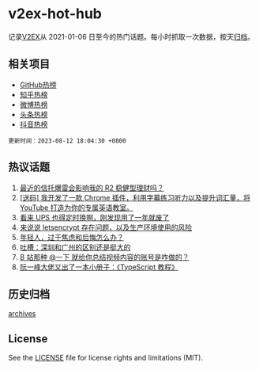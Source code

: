 # v2ex-hot-hub

 记录[V2EX](https://www.v2ex.com/)从 2021-01-06 日至今的热门话题。每小时抓取一次数据，按天[归档](archives)。
 
 ## 相关项目

- [GitHub热榜](https://github.com/snaildev/github-hot-hub)
- [知乎热榜](https://github.com/snaildev/zhihu-hot-hub)
- [微博热榜](https://github.com/snaildev/weibo-hot-hub)
- [头条热榜](https://github.com/snaildev/toutiao-hot-hub)
- [抖音热榜](https://github.com/snaildev/douyin-hot-hub)


 `更新时间：2023-08-12 18:04:30 +0800`

## 热议话题

1. [最近的信托爆雷会影响我的 R2 稳健型理财吗？](https://www.v2ex.com/t/964581)
1. [[送码] 我开发了一款 Chrome 插件，利用字幕练习听力以及提升词汇量，将 YouTube 打造为你的专属英语教室。](https://www.v2ex.com/t/964624)
1. [看来 UPS 也得定时换啊，刚发现用了一年就废了](https://www.v2ex.com/t/964573)
1. [来说说 letsencrypt 存在问题，以及生产环境使用的风险](https://www.v2ex.com/t/964589)
1. [年轻人，过于焦虑和后悔怎么办？](https://www.v2ex.com/t/964602)
1. [吐槽：深圳和广州的区别还是挺大的](https://www.v2ex.com/t/964638)
1. [B 站那种 @一下 就给你总结视频内容的账号是咋做的？](https://www.v2ex.com/t/964642)
1. [阮一峰大佬又出了一本小册子：《TypeScript 教程》](https://www.v2ex.com/t/964635)

## 历史归档

[archives](archives)

## License

See the [LICENSE](LICENSE) file for license rights and limitations (MIT).
